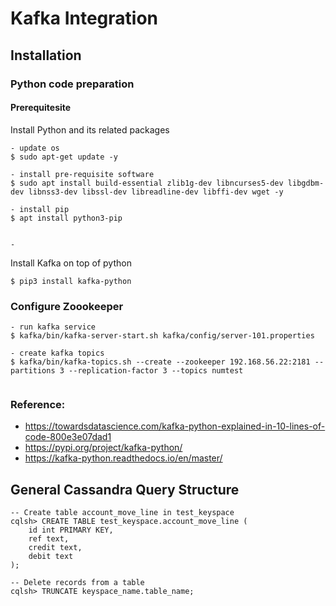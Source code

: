 # Kafka Integration

## Installation
### Python code preparation
#### Prerequitesite 
Install Python and its related packages
```
- update os
$ sudo apt-get update -y

- install pre-requisite software
$ sudo apt install build-essential zlib1g-dev libncurses5-dev libgdbm-dev libnss3-dev libssl-dev libreadline-dev libffi-dev wget -y

- install pip 
$ apt install python3-pip


- 
```

Install Kafka on top of python

```
$ pip3 install kafka-python
```


### Configure Zoookeeper

```
- run kafka service
$ kafka/bin/kafka-server-start.sh kafka/config/server-101.properties

- create kafka topics
$ kafka/bin/kafka-topics.sh --create --zookeeper 192.168.56.22:2181 --partitions 3 --replication-factor 3 --topics numtest


```

### Reference:
* https://towardsdatascience.com/kafka-python-explained-in-10-lines-of-code-800e3e07dad1
* https://pypi.org/project/kafka-python/
* https://kafka-python.readthedocs.io/en/master/


## General Cassandra Query Structure

```
-- Create table account_move_line in test_keyspace
cqlsh> CREATE TABLE test_keyspace.account_move_line (
    id int PRIMARY KEY,
    ref text,
    credit text,
    debit text
);

-- Delete records from a table
cqlsh> TRUNCATE keyspace_name.table_name;

```

